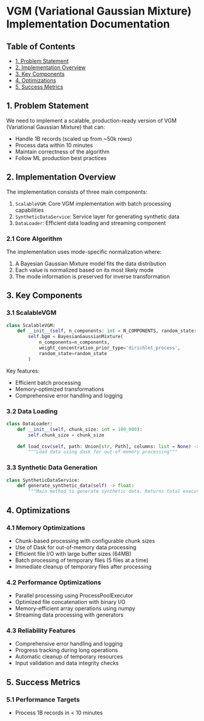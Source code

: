 # VGM (Variational Gaussian Mixture) Implementation Documentation

## Table of Contents
- [1. Problem Statement](#1-problem-statement)
- [2. Implementation Overview](#2-implementation-overview)
- [3. Key Components](#3-key-components)
- [4. Optimizations](#4-optimizations)
- [5. Success Metrics](#5-success-metrics)

## 1. Problem Statement
We need to implement a scalable, production-ready version of VGM (Variational Gaussian Mixture) that can:
- Handle 1B records (scaled up from ~50k rows)
- Process data within 10 minutes
- Maintain correctness of the algorithm
- Follow ML production best practices

## 2. Implementation Overview

The implementation consists of three main components:
1. `ScalableVGM`: Core VGM implementation with batch processing capabilities
2. `SyntheticDataService`: Service layer for generating synthetic data
3. `DataLoader`: Efficient data loading and streaming component

### 2.1 Core Algorithm
The implementation uses mode-specific normalization where:
1. A Bayesian Gaussian Mixture model fits the data distribution
2. Each value is normalized based on its most likely mode
3. The mode information is preserved for inverse transformation

## 3. Key Components

### 3.1 ScalableVGM
```python
class ScalableVGM:
    def __init__(self, n_components: int = N_COMPONENTS, random_state: int = RANDOM_STATE):
        self.bgm = BayesianGaussianMixture(
            n_components=n_components,
            weight_concentration_prior_type='dirichlet_process',
            random_state=random_state
        )
```

Key features:
- Efficient batch processing
- Memory-optimized transformations
- Comprehensive error handling and logging

### 3.2 Data Loading
```python
class DataLoader:
    def __init__(self, chunk_size: int = 100_000):
        self.chunk_size = chunk_size
    
    def load_csv(self, path: Union[str, Path], columns: list = None) -> dd.DataFrame:
        """Load data using dask for out-of-memory processing"""
```

### 3.3 Synthetic Data Generation
```python
class SyntheticDataService:
    def generate_synthetic_data(self) -> float:
        """Main method to generate synthetic data. Returns total execution time."""
```

## 4. Optimizations

### 4.1 Memory Optimizations
- Chunk-based processing with configurable chunk sizes
- Use of Dask for out-of-memory data processing
- Efficient file I/O with large buffer sizes (64MB)
- Batch processing of temporary files (5 files at a time)
- Immediate cleanup of temporary files after processing

### 4.2 Performance Optimizations
- Parallel processing using ProcessPoolExecutor
- Optimized file concatenation with binary I/O
- Memory-efficient array operations using numpy
- Streaming data processing with generators

### 4.3 Reliability Features
- Comprehensive error handling and logging
- Progress tracking during long operations
- Automatic cleanup of temporary resources
- Input validation and data integrity checks

## 5. Success Metrics

### 5.1 Performance Targets
- Process 1B records in < 10 minutes
